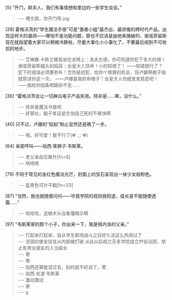 
[5] “开门，胖夫人，我们有事情想和里边的一些学生谈谈。”
>--- 傅文佩，你开门呀.jog<br>

[28] 霍格沃茨的“学生魔法手册”可是“愚者小姐”最杰出、最骄傲的跨时代产品，出现这样大的漏洞——哪怕不是功能问题，那也不应该是由他来捅破的，谢诺菲留斯现在就指望着大家可以稍微冷静些，尽量大事化小小事化了，不要最后闹到不可收拾的地步。
>--- 艾琳娜·卡斯兰娜高坐在龙椅上：洛夫古德，你可知道你犯下多大的错！
谢诺菲留斯磕头如捣蒜：女皇大人饶命！小的知错了！
——知错就行了？犯下的错误必须要弥补！念你是初犯，给你个赎罪的机会，将卢娜祭献于我就原谅你这一次。
——卢娜是我的命根子！女皇大人你就发发慈悲吧！
——我给你指条明路你不走……<br>

[36] “霍格沃茨会让一切麻瓜电子产品失效。除非是……嘶，没什么。”
>--- 除非是魔法书是吧<br>
>--- 好家伙，骰子爹这是生怕自己死的不够快啊<br>

[40] 只不过，卢娜的“掐掐”制止显然还是晚了一步。
>--- 哦，好可爱！我不行了(❁´◡`❁)<br>

[64] 亲密呼叫——珀西·笨狮子·韦斯莱。
>--- 老父亲血压飙升[fn=8]<br>
>--- 啧啧啧<br>

[79] 不同于常见的金红色魔法光芒，封面上的宝石呈现出一抹少女般粉色。
>--- 猛男色可针不戳[fn=33]<br>

[87] “当然，我也就随便问问——毕竟学院的规则我知道，级长是不能随便透露……”
>--- 哈哈哈，这根木头没看懂暗示啊<br>

[97] “韦斯莱家的那个小子，你出来一下，我是佩内洛的父亲。”
>--- 打起来打起来，自从学生那场战斗之后好久没这么热闹过了<br>
>--- 坚固的堡垒往往从内部被打破
从此以后格兰芬多学院成立fff自治团，禁止有男女朋友的人当级长<br>
>--- 寄<br>
>--- 寄<br>
>--- 珀西还算能混过去，别的就不好说了，寄<br>
>--- 珀西·龙渣·韦斯莱<br>
>--- 激动激动<br>
>--- 寄<br>
>--- g<br>
